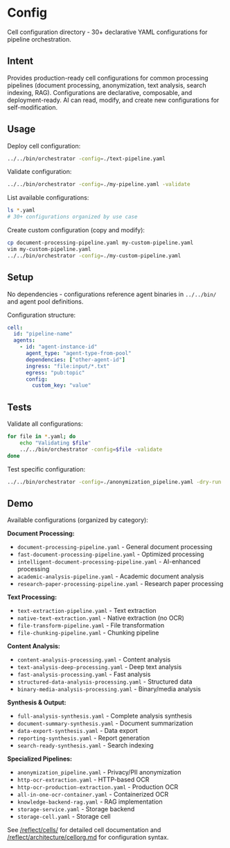 # Config

Cell configuration directory - 30+ declarative YAML configurations for pipeline orchestration.

## Intent

Provides production-ready cell configurations for common processing pipelines (document processing, anonymization, text analysis, search indexing, RAG). Configurations are declarative, composable, and deployment-ready. AI can read, modify, and create new configurations for self-modification.

## Usage

Deploy cell configuration:
```bash
../../bin/orchestrator -config=./text-pipeline.yaml
```

Validate configuration:
```bash
../../bin/orchestrator -config=./my-pipeline.yaml -validate
```

List available configurations:
```bash
ls *.yaml
# 30+ configurations organized by use case
```

Create custom configuration (copy and modify):
```bash
cp document-processing-pipeline.yaml my-custom-pipeline.yaml
vim my-custom-pipeline.yaml
../../bin/orchestrator -config=./my-custom-pipeline.yaml
```

## Setup

No dependencies - configurations reference agent binaries in `../../bin/` and agent pool definitions.

Configuration structure:
```yaml
cell:
  id: "pipeline-name"
  agents:
    - id: "agent-instance-id"
      agent_type: "agent-type-from-pool"
      dependencies: ["other-agent-id"]
      ingress: "file:input/*.txt"
      egress: "pub:topic"
      config:
        custom_key: "value"
```

## Tests

Validate all configurations:
```bash
for file in *.yaml; do
    echo "Validating $file"
    ../../bin/orchestrator -config=$file -validate
done
```

Test specific configuration:
```bash
../../bin/orchestrator -config=./anonymization_pipeline.yaml -dry-run
```

## Demo

Available configurations (organized by category):

**Document Processing:**
- `document-processing-pipeline.yaml` - General document processing
- `fast-document-processing-pipeline.yaml` - Optimized processing
- `intelligent-document-processing-pipeline.yaml` - AI-enhanced processing
- `academic-analysis-pipeline.yaml` - Academic document analysis
- `research-paper-processing-pipeline.yaml` - Research paper processing

**Text Processing:**
- `text-extraction-pipeline.yaml` - Text extraction
- `native-text-extraction.yaml` - Native extraction (no OCR)
- `file-transform-pipeline.yaml` - File transformation
- `file-chunking-pipeline.yaml` - Chunking pipeline

**Content Analysis:**
- `content-analysis-processing.yaml` - Content analysis
- `text-analysis-deep-processing.yaml` - Deep text analysis
- `fast-analysis-processing.yaml` - Fast analysis
- `structured-data-analysis-processing.yaml` - Structured data
- `binary-media-analysis-processing.yaml` - Binary/media analysis

**Synthesis & Output:**
- `full-analysis-synthesis.yaml` - Complete analysis synthesis
- `document-summary-synthesis.yaml` - Document summarization
- `data-export-synthesis.yaml` - Data export
- `reporting-synthesis.yaml` - Report generation
- `search-ready-synthesis.yaml` - Search indexing

**Specialized Pipelines:**
- `anonymization_pipeline.yaml` - Privacy/PII anonymization
- `http-ocr-extraction.yaml` - HTTP-based OCR
- `http-ocr-production-extraction.yaml` - Production OCR
- `all-in-one-ocr-container.yaml` - Containerized OCR
- `knowledge-backend-rag.yaml` - RAG implementation
- `storage-service.yaml` - Storage backend
- `storage-cell.yaml` - Storage cell

See [/reflect/cells/](../../reflect/cells/) for detailed cell documentation and [/reflect/architecture/cellorg.md](../../reflect/architecture/cellorg.md) for configuration syntax.
